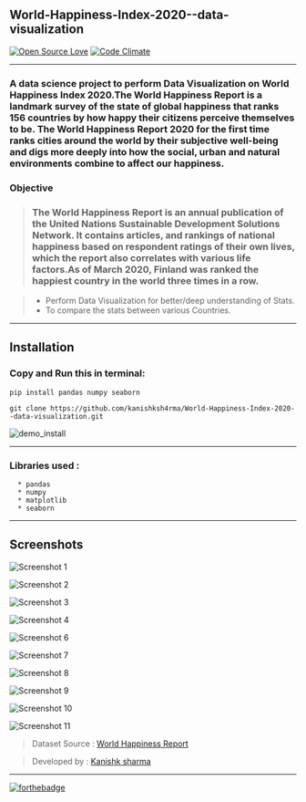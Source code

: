 ## World-Happiness-Index-2020--data-visualization

[![Open Source Love](https://badges.frapsoft.com/os/v3/open-source.svg?v=102)](https://github.com/kanishksh4rma/Cancer-Prediction-in-Early-stages) [![Code Climate](https://codeclimate.com/github/boennemann/badges.svg)](https://github.com/kanishksh4rma/Cancer-Prediction-in-Early-stages)

---

### A data science project to perform Data Visualization on World Happiness Index 2020.The World Happiness Report is a landmark survey of the state of global happiness that ranks 156 countries by how happy their citizens perceive themselves to be. The World Happiness Report 2020 for the first time ranks cities around the world by their subjective well-being and digs more deeply into how the social, urban and natural environments combine to affect our happiness. 

### Objective

> ### The World Happiness Report is an annual publication of the United Nations Sustainable Development Solutions Network. It contains articles, and rankings of national happiness based on respondent ratings of their own lives, which the report also correlates with various life factors.As of March 2020, Finland was ranked the happiest country in the world three times in a row.

> * Perform Data Visualization for better/deep understanding of Stats.
> * To compare the stats between various Countries.

---

## **Installation**

### Copy and Run this in terminal: 

```
pip install pandas numpy seaborn

git clone https://github.com/kanishksh4rma/World-Happiness-Index-2020--data-visualization.git
```

![demo_install](/screenshots/demo_install.png)

---

### Libraries used : 
```
  * pandas
  * numpy
  * matplotlib
  * seaborn
```

---

## Screenshots

![Screenshot 1](/screenshots/ss1.png)

![Screenshot 2](/screenshots/ss2.png)

![Screenshot 3](/screenshots/ss3.png)

![Screenshot 4](/screenshots/ss4.png)

![Screenshot 6](/screenshots/ss6.png)

![Screenshot 7](/screenshots/ss7.png)

![Screenshot 8](/screenshots/ss8.png)

![Screenshot 9](/screenshots/ss9.png)

![Screenshot 10](/screenshots/ss10.png)

![Screenshot 11](/screenshots/ss11.png)


> Dataset Source : [World Happiness Report]('https://worldhappiness.report/ed/2020/')

> Developed by : [Kanishk sharma]('github.com/kanishksh4rma')
  
---

[![forthebadge](https://forthebadge.com/images/badges/built-with-love.svg)](https://github.com/kanishksh4rma/World-Happiness-Index-2020--data-visualization)
